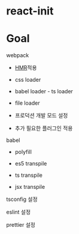 # react-init

# Goal

webpack

- [HMR](https://github.com/webpack/webpack-dev-server)적용
- css loader
- babel loader - ts loader
- file loader
- 프로덕션 개발 모드 설정

- 추가 필요한 플러그인 적용

babel

- polyfill

- es5 transpile

- ts transpile

- jsx transpile

tsconfig 설정

eslint 설정

prettier 설정
